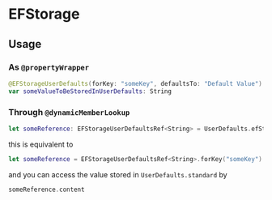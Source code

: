 # EFStorage

## Usage

### As `@propertyWrapper`

```swift
@EFStorageUserDefaults(forKey: "someKey", defaultsTo: "Default Value")
var someValueToBeStoredInUserDefaults: String
```

### Through `@dynamicMemberLookup`

```swift
let someReference: EFStorageUserDefaultsRef<String> = UserDefaults.efStorage.someKey
```

this is equivalent to

```swift
let someReference = EFStorageUserDefaultsRef<String>.forKey("someKey")
```

and you can access the value stored in `UserDefaults.standard` by

```swift
someReference.content
```
